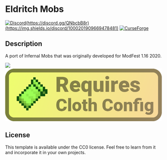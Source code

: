 # Eldritch Mobs

[![Discord](https://img.shields.io/discord/1000201909669478481)(https://discord.gg/QNbcbB8r)(https://img.shields.io/discord/1000201909669478481)](https://img.shields.io/discord/1000201909669478481?color=blue&logo=Discord)
[![CurseForge]( https://cf.way2muchnoise.eu/392015.svg)](https://www.curseforge.com/minecraft/mc-mods/eldritch-mobs)

## Description

A port of Infernal Mobs that was originally developed for ModFest 1.16 2020.

![](https://i.imgur.com/Ol1Tcf8.png)
![](https://raw.githubusercontent.com/Jab125/Jab125/main/imgs/requiredClothConfig.png)

## License

This template is available under the CC0 license. Feel free to learn from it and incorporate it in your own projects.

